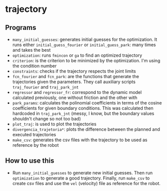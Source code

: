 # trajectory

## Programs
* `many_initial_guesses`: generates initial guesses for the optimization. It runs either `initial_guess_fourier` or `initial_guess_park`: many times and takes the best
* `optimization`: runs `fmincon` or `ga` to find an optimized trajectory
* `criterion`: is the criterion to be minimized by the optimization. I'm using the condition number
* `constraints`: checks if the trajectory respects the joint limits
* `fcn_fourier` and `fcn_park`: are the functions that generate the trajectories given the parameters. They call auxiliary scripts `traj_fourier` and `traj_park_jnt`
* `regressor` and `regressor_fr`: correspond to the dynamic model calculated previously, one without friction and the other with
* `park_params`: calculates the polinomial coefficients in terms of the cosine coefficients for given boundary conditions. This was calculated then hardcoded in `traj_park_jnt` (messy, I know, but the boundary values shouldn't change so not too bad)
* `plot_traj`: is used to plot the trajectories
* `divergencia_trajetoria*`: plots the difference between the planned and executed trajectories
* `make_csv`: generates the csv files with the trajectory to be used as reference by the robot

## How to use this
* Run `many_initial_guesses` to generate new initial guesses. Then run `optimization` to generate a good trajectory. Finally, run `make_csv` to create csv files and use the `vel` (velocity) file as reference for the robot.
